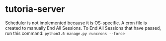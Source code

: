 # tutoria-server

Scheduler is not implemented because it is OS-specific. A cron file is created to manually End All Sessions.
To End All Sessions that have passed, run this command: `python3.6 manage.py runcrons --force`
